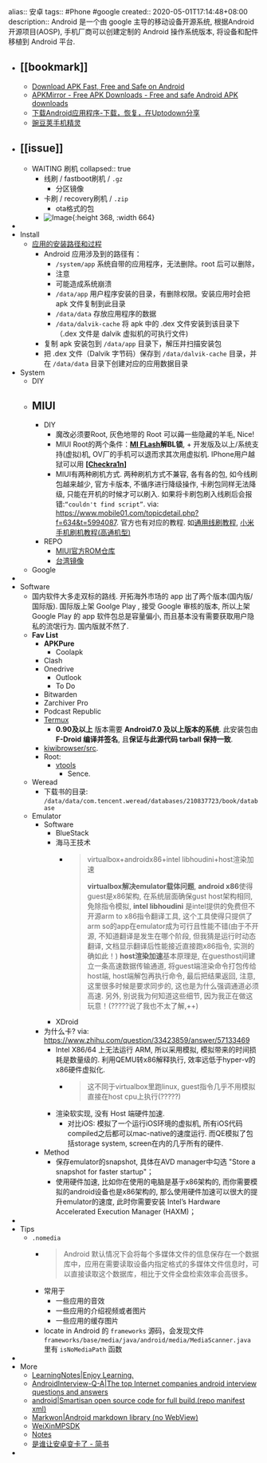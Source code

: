 alias:: 安卓
tags:: #Phone #google
created:: 2020-05-01T17:14:48+08:00
description:: Android 是一个由 google 主导的移动设备开源系统, 根据Android开源项目(AOSP), 手机厂商可以创建定制的 Android 操作系统版本, 将设备和配件移植到 Android 平台.

- ## [[bookmark]]
  - [Download APK Fast, Free and Safe on Android](https://apkpure.com/)
  - [APKMirror - Free APK Downloads - Free and safe Android APK downloads](https://www.apkmirror.com/)
  - [下载Android应用程序-下载，恢复，在Uptodown分享](https://cn.uptodown.com/)
  - [豌豆荚手机精灵](https://www.wandoujia.com/)
- ## [[issue]]
  - WAITING 刷机
    collapsed:: true
    - 线刷 / fastboot刷机 / `.gz`
      - 分区镜像
    - 卡刷 / recovery刷机 / `.zip`
      - ota格式的包
    - ![Image](https://pbs.twimg.com/media/Fl2mdvQacAAkwNH?format=png&name=large){:height 368, :width 664}
-
- Install
  - [应用的安装路径和过程](https://cn.apkjam.com/blog/app-installation.html)
    - Android 应用涉及到的路径有：
      - `/system/app` 系统自带的应用程序，无法删除。root 后可以删除，
      - 注意
      - 可能造成系统崩溃
      - `/data/app` 用户程序安装的目录，有删除权限。安装应用时会把 apk 文件复制到此目录
      - `/data/data` 存放应用程序的数据
      - `/data/dalvik-cache` 将 apk 中的 .dex 文件安装到该目录下（.dex 文件是 dalvik 虚拟机的可执行文件)
    - 复制 apk 安装包到 `/data/app` 目录下，解压并扫描安装包
    - 把 .dex 文件（Dalvik 字节码）保存到 `/data/dalvik-cache` 目录，并在 `/data/data` 目录下创建对应的应用数据目录
- System
  - DIY
  - MIUI
    -
    - DIY
      - 魔改必须要Root, 灰色地带的 Root 可以薅一些隐藏的羊毛, Nice!
      - MIUI Root的两个条件：**[MI FLash](https://lanzous.com/id0jgad)解BL锁**,  + 开发版及以上/系统支持(虚拟)机, OV厂的手机可以退而求其次用虚拟机. IPhone用户越狱可以用 **[[Checkra1n](https://checkra.in/)]**
      - MIUI有两种刷机方式.  两种刷机方式不兼容, 各有各的包, 如今线刷包越来越少, 官方卡版本, 不循序进行降级操作, 卡刷包同样无法降级, 只能在开机的时候才可以刷入. 如果将卡刷包刷入线刷后会报错:`“couldn't find script”`. via: https://www.mobile01.com/topicdetail.php?f=634&t=5994087. 官方也有对应的教程. 如[通用线刷教程](http://www.miui.com/shuaji-393.html), [小米手机刷机教程(高通机型)](https://www.xiaomi.cn/post/5326872)
    - REPO
      - [MIUI官方ROM仓库](https://roms.miuier.com/weekly/)
      - [台湾镜像]( https://mirom.ezbox.idv.tw/)
  - Google
-
- Software
  - 国内软件大多走双标的路线. 开拓海外市场的 app 出了两个版本(国内版/国际版). 国际版上架 Goolge Play , 接受 Google 审核的版本, 所以上架 Google Play 的 app 软件包总是容量偏小, 而且基本没有需要获取用户隐私的流氓行为. 国内版就不然了.
  - **Fav List**
    - **APKPure**
      - Coolapk
    - Clash
    - Onedrive
      - Outlook
      - To Do
    - Bitwarden
    - Zarchiver Pro
    - Podcast Republic
    - [Termux](https://github.com/termux/termux-app)
      - **0.90及以上** 版本需要 **Android7.0 及以上版本的系统**. 此安装包由 **F-Droid 编译并签名**, 且**保证与此源代码 tarball 保持一致**.
    - [kiwibrowser/src](https://github.com/kiwibrowser/src).
    - Root:
      - [vtools](https://github.com/helloklf/vtools)
        - Sence.
  - Weread
    - 下载书的目录: `/data/data/com.tencent.weread/databases/210837723/book/database`
  - Emulator
    - Software
      - BlueStack
      - 海马王技术
        - > virtualbox+androidx86+intel libhoudini+host渲染加速
          >
          > **virtualbox解决emulator载体问题**,
          **android x86**使得guest是x86架构, 在系统层面确保gust host架构相同, 免除指令模拟,
          **intel libhoudini** 是intel提供的免费但不开源arm to x86指令翻译工具, 这个工具使得只提供了arm so的app在emulator成为可行且性能不错(由于不开源, 不知道翻译是发生在哪个阶段, 但我猜是运行时动态翻译, 文档显示翻译后性能接近直接跑x86指令, 实测的确如此！)
          **host渲染加速**基本原理是, 在guesthost间建立一条高速数据传输通道, 将guest端渲染命令打包传给host端, host端解包再执行命令, 最后把结果返回, 注意, 这里很多时候是要求同步的, 这也是为什么强调通道必须高速. 另外, 别说我为何知道这些细节, 因为我正在做这玩意！(?????说了我也不太了解,++)
      - XDroid
    - 为什么卡? via: https://www.zhihu.com/question/33423859/answer/57133469
      - Intel X86/64 上无法运行 ARM, 所以采用模拟, 模拟带来的时间损耗是数量级的. 利用QEMU转x86解释执行, 效率远低于hyper-v的x86硬件虚拟化.
        - > 这不同于virtualbox里跑linux, guest指令几乎不用模拟直接在host cpu上执行(?????)
      - 渲染软实现, 没有 Host 端硬件加速.
        - 对比iOS: 模拟了一个运行iOS环境的虚拟机, 所有iOS代码compiled之后都可以mac-native的速度运行. 而QE模拟了包括storage system, screen在内的几乎所有的硬件.
    - Method
      - 保存emulator的snapshot, 具体在AVD manager中勾选 "Store a snapshot for faster startup"；
      - 使用硬件加速, 比如你在使用的电脑是基于x86架构的, 而你需要模拟的android设备也是x86架构的, 那么使用硬件加速可以很大的提升emulator的速度, 此时你需要安装 Intel’s Hardware Accelerated Execution Manager (HAXM)；
-
- Tips
  - `.nomedia`
    - > Android 默认情况下会将每个多媒体文件的信息保存在一个数据库中，应用在需要读取设备内指定格式的多媒体文件信息时，可以直接读取这个数据库，相比于文件全盘检索效率会高很多。
    - 常用于
      - 一些应用的音效
      - 一些应用的介绍视频或者图片
      - 一些应用的缓存图片
    - locate in Android 的 `frameworks` 源码，会发现文件 `frameworks/base/media/java/android/media/MediaScanner.java` 里有 `isNoMediaPath` 函数
-
- More
  - [LearningNotes|Enjoy Learning.](https://github.com/francistao/LearningNotes)
  - [AndroidInterview-Q-A|The top Internet companies android interview questions and answers](https://github.com/JackyAndroid/AndroidInterview-Q-A)
  - [android|Smartisan open source code for full build.(repo manifest xml)](https://github.com/SmartisanTech/android)
  - [Markwon|Android markdown library (no WebView)](https://github.com/noties/Markwon)
  - [WeiXinMPSDK](https://github.com/JeffreySu/WeiXinMPSDK)
  - [Notes](https://github.com/coder-pig/Android-Storage-Box)
  - [是谁让安卓变卡了 - 简书](https://www.jianshu.com/p/f6d731683ca7)
-